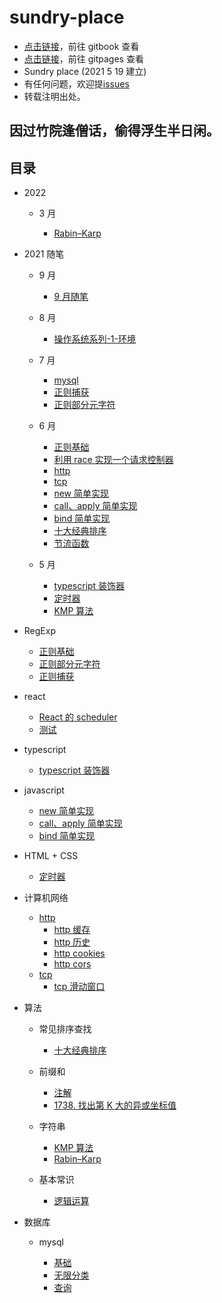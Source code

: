 # sundry-place

- [点击链接](https://18509149693.gitbook.io/secretbook/)，前往 gitbook 查看
- [点击链接](https://secret344.github.io/sundry-place/)，前往 gitpages 查看
- Sundry place (2021 5 19 建立)
- 有任何问题，欢迎提[issues](https://github.com/secret344/sundry-place/issues)
- 转载注明出处。

## 因过竹院逢僧话，偷得浮生半日闲。

## 目录

- 2022

  - 3 月

    - [Rabin–Karp](arithmetic/string/Rabin–Karp.md)

- 2021 随笔

  - 9 月

    - [9 月随笔](other/2021-9/1.md)

  - 8 月

    - [操作系统系列-1-环境](操作系统/实验环境.md)

  - 7 月

    - [mysql](mysql/index.md)
    - [正则捕获](regexp/capture.md)
    - [正则部分元字符](regexp/metacharacter.md)

  - 6 月
    - [正则基础](regexp/base.md)
    - [利用 race 实现一个请求控制器](javascript/race.md)
    - [http](network/http.md)
    - [tcp](network/tcp.md)
    - [new 简单实现](javascript/new.md)
    - [call、apply 简单实现](javascript/apply_call.md)
    - [bind 简单实现](javascript/bind.md)
    - [十大经典排序](2021/sort.md)
    - [节流函数](2021/throttle.md)
  - 5 月
    - [typescript 装饰器](typescript/decorators.md)
    - [定时器](html+css/Timers.md)
    - [KMP 算法](arithmetic/string/kmp.md)

- RegExp

  - [正则基础](regexp/base.md)
  - [正则部分元字符](regexp/metacharacter.md)
  - [正则捕获](regexp/capture.md)

- react

  - [React 的 scheduler](react/scheduler.md)
  - [测试](react/untitled-1ceshi.md)

- typescript

  - [typescript 装饰器](typescript/decorators.md)

- javascript

  - [new 简单实现](javascript/new.md)
  - [call、apply 简单实现](javascript/apply_call.md)
  - [bind 简单实现](javascript/bind.md)

- HTML + CSS

  - [定时器](html+css/Timers.md)

- 计算机网络

  - [http](network/http.md)
    - [http 缓存](network/http-cache.md)
    - [http 历史](network/http-history.md)
    - [http cookies](network/http-cookies.md)
    - [http cors](network/http-cors.md)
  - [tcp](network/tcp.md)
    - [tcp 滑动窗口](network/SlidingWindowProtocol.md)

- 算法

  - 常见排序查找
    - [十大经典排序](2021/sort.md)
  - 前缀和

    - [注解](arithmetic/PrefixSum/note.md)
    - [1738. 找出第 K 大的异或坐标值](arithmetic/PrefixSum/1738.md)

  - 字符串

    - [KMP 算法](arithmetic/string/kmp.md)
    - [Rabin–Karp](arithmetic/string/Rabin–Karp.md)

  - 基本常识

    - [逻辑运算](arithmetic/base/logical_operation.md)

- 数据库

  - mysql

    - [基础](mysql/index.md)
    - [无限分类](mysql/Infinite_classification.md)
    - [查询](mysql/query.md)
